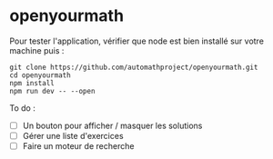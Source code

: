 # openyourmath

Pour tester l'application, vérifier que node est bien installé sur votre machine puis : 
```
git clone https://github.com/automathproject/openyourmath.git
cd openyourmath
npm install
npm run dev -- --open
```
To do :
- [ ] Un bouton pour afficher / masquer les solutions
- [ ] Gérer une liste d'exercices
- [ ] Faire un moteur de recherche
